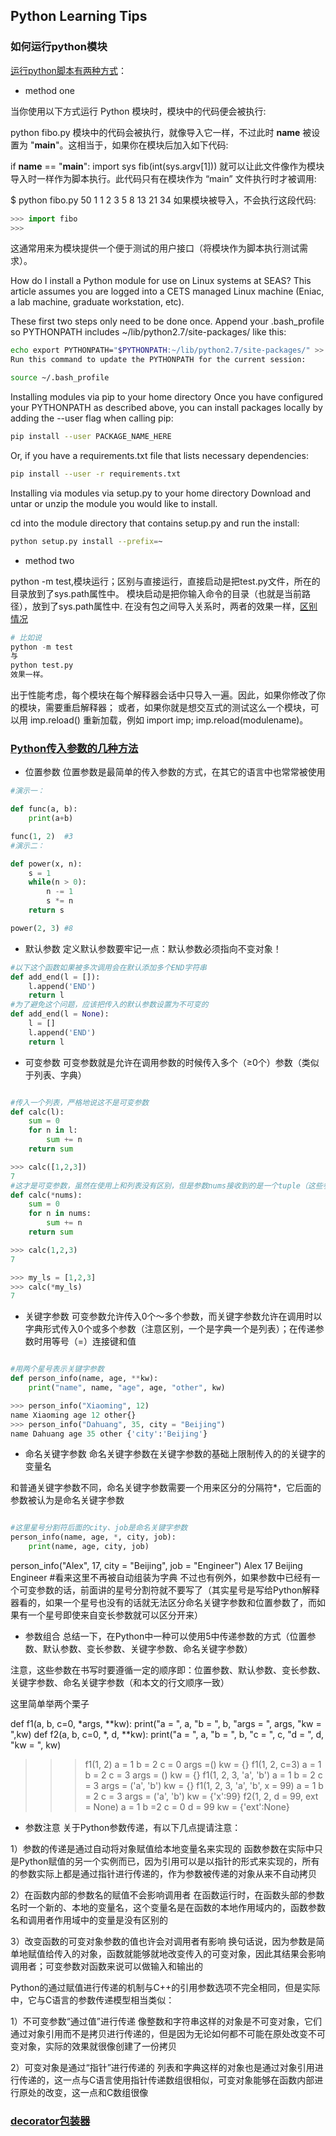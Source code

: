 ## Python Learning Tips

### 如何运行python模块

[运行python脚本有两种方式](http://www.pythondoc.com/pythontutorial3/modules.html)：

- method one 
  

当你使用以下方式运行 Python 模块时，模块中的代码便会被执行:

python fibo.py <arguments>
模块中的代码会被执行，就像导入它一样，不过此时 __name__ 被设置为 "__main__"。这相当于，如果你在模块后加入如下代码:

if __name__ == "__main__":
    import sys
    fib(int(sys.argv[1]))
就可以让此文件像作为模块导入时一样作为脚本执行。此代码只有在模块作为 “main” 文件执行时才被调用:

$ python fibo.py 50
1 1 2 3 5 8 13 21 34
如果模块被导入，不会执行这段代码:
```python
>>> import fibo
>>>
```


这通常用来为模块提供一个便于测试的用户接口（将模块作为脚本执行测试需求）。

  How do I install a Python module for use on Linux systems at SEAS?
This article assumes you are logged into a CETS managed Linux machine (Eniac, a lab machine, graduate workstation, etc).

These first two steps only need to be done once.
Append your .bash_profile so PYTHONPATH includes ~/lib/python2.7/site-packages/ like this:

```bash
echo export PYTHONPATH="$PYTHONPATH:~/lib/python2.7/site-packages/" >> ~/.bash_profile
Run this command to update the PYTHONPATH for the current session:

source ~/.bash_profile
```

Installing modules via pip to your home directory
Once you have configured your PYTHONPATH as described above, you can install packages locally by adding the --user flag when calling pip:

```bash
pip install --user PACKAGE_NAME_HERE
```
Or, if you have a requirements.txt file that lists necessary dependencies:

```bash
pip install --user -r requirements.txt
```
Installing via modules via setup.py to your home directory
Download and untar or unzip the module you would like to install.

cd into the module directory that contains setup.py and run the install:

```bash
python setup.py install --prefix=~
```



- method two

python -m test,模块运行；区别与直接运行，直接启动是把test.py文件，所在的目录放到了sys.path属性中。
模块启动是把你输入命令的目录（也就是当前路径），放到了sys.path属性中.
在没有包之间导入关系时，两者的效果一样，[区别情况](https://www.cnblogs.com/xueweihan/p/5118222.html)
```python
# 比如说
python -m test 
与
python test.py
效果一样。

```

出于性能考虑，每个模块在每个解释器会话中只导入一遍。因此，如果你修改了你的模块，需要重启解释器；
或者，如果你就是想交互式的测试这么一个模块，可以用 imp.reload() 重新加载，例如 import imp; imp.reload(modulename)。


### [Python传入参数的几种方法](https://cloud.tencent.com/developer/article/1567332)


- 位置参数
位置参数是最简单的传入参数的方式，在其它的语言中也常常被使用
```python
#演示一：

def func(a, b):
    print(a+b)

func(1, 2)  #3
#演示二：

def power(x, n):
    s = 1
    while(n > 0):
        n -= 1
        s *= n
    return s

power(2, 3) #8
```

- 默认参数 
定义默认参数要牢记一点：默认参数必须指向不变对象！

```python
#以下这个函数如果被多次调用会在默认添加多个END字符串
def add_end(l = []):
    l.append('END')
    return l
#为了避免这个问题，应该把传入的默认参数设置为不可变的
def add_end(l = None):
    l = []
    l.append('END')
    return l

```


- 可变参数
可变参数就是允许在调用参数的时候传入多个（≥0个）参数（类似于列表、字典）

```python

#传入一个列表，严格地说这不是可变参数
def calc(l):
    sum = 0
    for n in l:
        sum += n
    return sum

>>> calc([1,2,3])
7
#这才是可变参数，虽然在使用上和列表没有区别，但是参数nums接收到的是一个tuple（这些参数在传入时被自动组组装为一个元祖）
def calc(*nums):
    sum = 0
    for n in nums:
        sum += n
    return sum

>>> calc(1,2,3)
7

>>> my_ls = [1,2,3]
>>> calc(*my_ls)
7

```

- 关键字参数
可变参数允许传入0个～多个参数，而关键字参数允许在调用时以字典形式传入0个或多个参数（注意区别，一个是字典一个是列表）；在传递参数时用等号（=）连接键和值

```python

#用两个星号表示关键字参数
def person_info(name, age, **kw):
    print("name", name, "age", age, "other", kw)

>>> person_info("Xiaoming", 12)
name Xiaoming age 12 other{}
>>> person_info("Dahuang", 35, city = "Beijing")
name Dahuang age 35 other {'city':'Beijing'}

```


- 命名关键字参数
命名关键字参数在关键字参数的基础上限制传入的的关键字的变量名

和普通关键字参数不同，命名关键字参数需要一个用来区分的分隔符*，它后面的参数被认为是命名关键字参数

```python

#这里星号分割符后面的city、job是命名关键字参数
person_info(name, age, *, city, job):
    print(name, age, city, job)
```
person_info("Alex", 17, city = "Beijing", job = "Engineer")
Alex 17 Beijing Engineer    #看来这里不再被自动组装为字典
不过也有例外，如果参数中已经有一个可变参数的话，前面讲的星号分割符就不要写了（其实星号是写给Python解释器看的，如果一个星号也没有的话就无法区分命名关键字参数和位置参数了，而如果有一个星号即使来自变长参数就可以区分开来）


- 参数组合
总结一下，在Python中一种可以使用5中传递参数的方式（位置参数、默认参数、变长参数、关键字参数、命名关键字参数）

注意，这些参数在书写时要遵循一定的顺序即：位置参数、默认参数、变长参数、关键字参数、命名关键字参数（和本文的行文顺序一致）

这里简单举两个栗子

def f1(a, b, c=0, *args, **kw):
    print("a = ", a, "b = ", b, "args = ", args, "kw = ",kw)
def f2(a, b, c=0, *, d, **kw):
    print("a = ", a, "b = ", b, "c = ", c, "d = ", d, "kw = ", kw)

>>> f1(1, 2)
a = 1 b = 2 c = 0 args =() kw = {}
>>> f1(1, 2, c=3)
a = 1 b = 2 c = 3 args = () kw = {}
>>> f1(1, 2, 3, 'a', 'b')
a = 1 b = 2 c = 3 args = ('a', 'b') kw = {}
>>> f1(1, 2, 3, 'a', 'b', x = 99)
a = 1 b = 2 c = 3 args = ('a', 'b') kw = {'x':99}
>>> f2(1, 2, d = 99, ext = None)
a = 1 b =2 c = 0 d = 99 kw = {'ext':None}

- 参数注意
关于Python参数传递，有以下几点提请注意：

1）参数的传递是通过自动将对象赋值给本地变量名来实现的 
 函数参数在实际中只是Python赋值的另一个实例而已，因为引用可以是以指针的形式来实现的，所有的参数实际上都是通过指针进行传递的，作为参数被传递的对象从来不自动拷贝

2）在函数内部的参数名的赋值不会影响调用者 
 在函数运行时，在函数头部的参数名时一个新的、本地的变量名，这个变量名是在函数的本地作用域内的，函数参数名和调用者作用域中的变量是没有区别的

3）改变函数的可变对象参数的值也许会对调用者有影响 
 换句话说，因为参数是简单地赋值给传入的对象，函数就能够就地改变传入的可变对象，因此其结果会影响调用者；可变参数对函数来说可以做输入和输出的

Python的通过赋值进行传递的机制与C++的引用参数选项不完全相同，但是实际中，它与C语言的参数传递模型相当类似：

1）不可变参数“通过值”进行传递 
 像整数和字符串这样的对象是不可变对象，它们通过对象引用而不是拷贝进行传递的，但是因为无论如何都不可能在原处改变不可变对象，实际的效果就很像创建了一份拷贝

2）可变对象是通过“指针”进行传递的 
 列表和字典这样的对象也是通过对象引用进行传递的，这一点与C语言使用指针传递数组很相似，可变对象能够在函数内部进行原处的改变，这一点和C数组很像



### [decorator包装器](https://github.com/GrahamDumpleton/wrapt/blob/develop/blog/01-how-you-implemented-your-python-decorator-is-wrong.md)